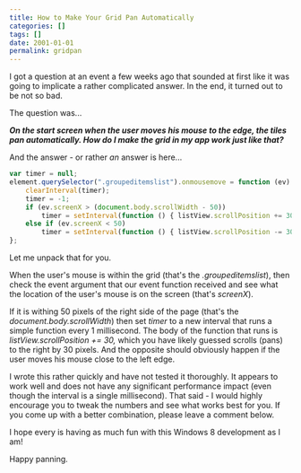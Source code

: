 ```yaml
---
title: How to Make Your Grid Pan Automatically
categories: []
tags: []
date: 2001-01-01
permalink: gridpan
---
```


I got a question at an event a few weeks ago that sounded at first like it was going to implicate a rather complicated answer. In the end, it turned out to be not so bad.
<!-- more -->

The question was...

**_On the start screen when the user moves his mouse to the edge, the tiles pan automatically. How do I make the grid in my app work just like that?_**

And the answer - or rather _an_ answer is here...

``` js
var timer = null; 
element.querySelector(".groupeditemslist").onmousemove = function (ev) { 
    clearInterval(timer); 
    timer = -1; 
    if (ev.screenX > (document.body.scrollWidth - 50)) 
        timer = setInterval(function () { listView.scrollPosition += 30; }, 1); 
    else if (ev.screenX < 50) 
        timer = setInterval(function () { listView.scrollPosition -= 30; }, 1); 
};
```

Let me unpack that for you.

When the user's mouse is within the grid (that's the _.groupeditemslist_), then check the event argument that our event function received and see what the location of the user's mouse is on the screen (that's _screenX_).

If it is withing 50 pixels of the right side of the page (that's the _document.body.scrollWidth_) then set _timer_ to a new interval that runs a simple function every 1 millisecond. The body of the function that runs is _listView.scrollPosition += 30,_ which you have likely guessed scrolls (pans) to the right by 30 pixels. And the opposite should obviously happen if the user moves his mouse close to the left edge.

<disclaimer>

I wrote this rather quickly and have not tested it thoroughly. It appears to work well and does not have any significant performance impact (even though the interval is a single millisecond). That said - I would highly encourage you to tweak the numbers and see what works best for you. If you come up with a better combination, please leave a comment below.

</disclaimer>

I hope every is having as much fun with this Windows 8 development as I am!

Happy panning.
